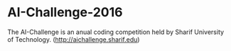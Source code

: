 # AI-Challenge-2016

The AI-Challenge is an anual coding competition held by Sharif University of Technology. (http://aichallenge.sharif.edu)
